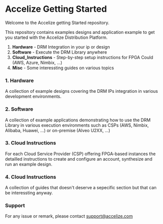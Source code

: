 # Accelize Getting Started

Welcome to the Accelize getting Started repository.

This repository contains examples designs and application example to get you started with the Accelize Distribution Platform.

1. **Hardware** - DRM Integration in your ip or design
2. **Software** - Execute the DRM Library anywhere
3. **Cloud_Instructions** - Step-by-step setup instructions for FPGA Could (AWS, Azure, Nimbix, ...)
4. **Misc** - Some interessting guides on various topics



### 1. Hardware
A collection of example designs covering the DRM IPs integration in various development environments.

### 2. Software
A collection of example applications demonstrating how to use the DRM Library in various execution environments such as CSPs (AWS, Nimbix, Alibaba, Huawei, ...) or on-premise (Alveo U2XX, ...)

### 3. Cloud Instructions
For each Cloud Service Provider (CSP) offering FPGA-based instances the detailled instructions to create and configure an account, synthesize and run an example design.

### 4. Cloud Instructions
A collection of guides that doesn't deserve a sepecific section but that can be interessting anyway.


### Support
For any issue or remark, please contact [support@accelize.com](mailto:support@accelize.com)
